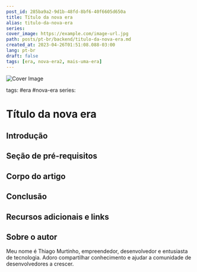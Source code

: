 ```yaml
---
post_id: 285ba9a2-9d1b-48fd-8bf6-40f6605d650a
title: Título da nova era
alias: titulo-da-nova-era
series: 
cover_image: https://example.com/image-url.jpg
path: posts/pt-br/backend/titulo-da-nova-era.md
created_at: 2023-04-26T01:51:08.088-03:00
lang: pt-br
draft: false
tags: [era, nova-era2, mais-uma-era]
---
```

![Cover Image](https://example.com/image-url.jpg)

tags: #era #nova-era
series: 

# Título da nova era

## Introdução  

 
## Seção de pré-requisitos  

 
## Corpo do artigo  

 
## Conclusão  

 
## Recursos adicionais e links  

 
## Sobre o autor
Meu nome é Thiago Murtinho, empreendedor, desenvolvedor e entusiasta de tecnologia. Adoro compartilhar conhecimento e ajudar a comunidade de desenvolvedores a crescer.



